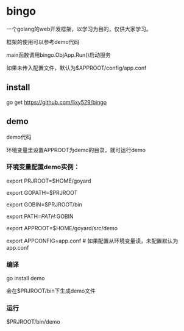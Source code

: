 bingo
======

一个golang的web开发框架，以学习为目的，仅供大家学习。

框架的使用可以参考demo代码

main函数调用bingo.ObjApp.Run()启动服务

如果未传入配置文件，默认为$APPROOT/config/app.conf


install
-------

go get https://github.com/lixy529/bingo

demo
------

demo代码

环境变量里设置APPROOT为demo的目录，就可运行demo

### 环境变量配置demo实例：

export PRJROOT=$HOME/goyard

export GOPATH=$PRJROOT

export GOBIN=$PRJROOT/bin

export PATH=$PATH:$GOBIN

export APPROOT=$HOME/goyard/src/demo

export APPCONFIG=app.conf # 如果配置从环境变量读，未配置默认为app.conf

### 编译

go install demo

会在$PRJROOT/bin下生成demo文件

### 运行

$PRJROOT/bin/demo
